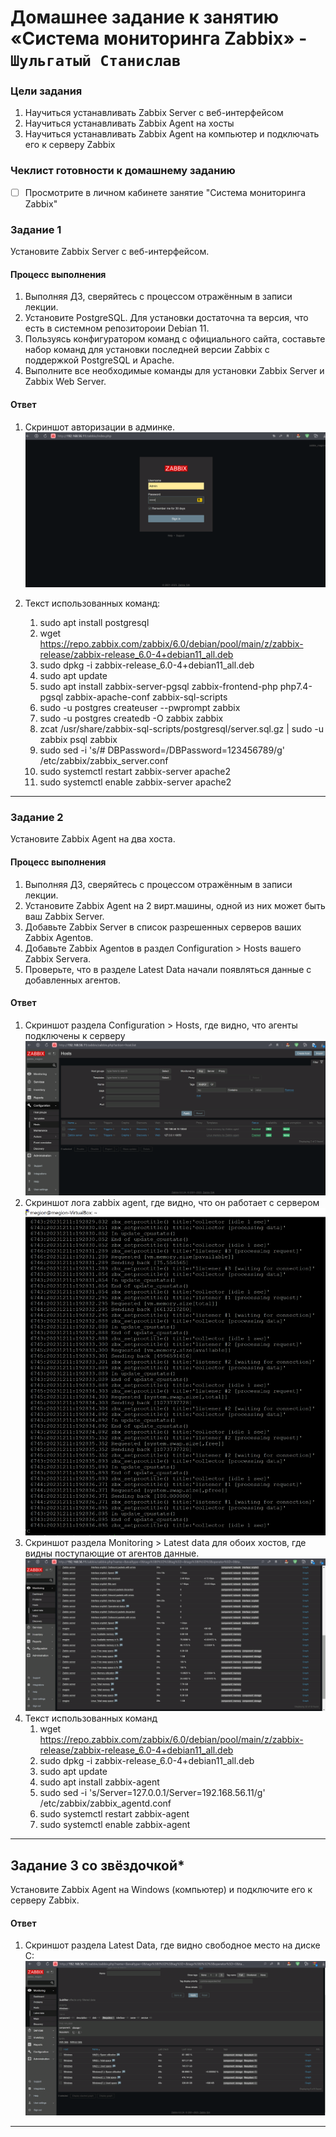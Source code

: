 # Домашнее задание к занятию «Система мониторинга Zabbix» - `Шульгатый Станислав`

### Цели задания
1. Научиться устанавливать Zabbix Server c веб-интерфейсом
2. Научиться устанавливать Zabbix Agent на хосты
3. Научиться устанавливать Zabbix Agent на компьютер и подключать его к серверу Zabbix 

### Чеклист готовности к домашнему заданию
- [ ] Просмотрите в личном кабинете занятие "Система мониторинга Zabbix" 


### Задание 1 

Установите Zabbix Server с веб-интерфейсом.

#### Процесс выполнения
1. Выполняя ДЗ, сверяйтесь с процессом отражённым в записи лекции.
2. Установите PostgreSQL. Для установки достаточна та версия, что есть в системном репозитороии Debian 11.
3. Пользуясь конфигуратором команд с официального сайта, составьте набор команд для установки последней версии Zabbix с поддержкой PostgreSQL и Apache.
4. Выполните все необходимые команды для установки Zabbix Server и Zabbix Web Server.

#### Ответ
1. Скриншот авторизации в админке.
![Screenshot11_1_1](https://github.com/megasts/home_work_wnrl/blob/main/img/Screenshot11_1_1.png)
2. Текст использованных команд:

   1. sudo apt install postgresql
   2. wget https://repo.zabbix.com/zabbix/6.0/debian/pool/main/z/zabbix-release/zabbix-release_6.0-4+debian11_all.deb
   3. sudo dpkg -i zabbix-release_6.0-4+debian11_all.deb   
   4. sudo apt update
   5. sudo apt install zabbix-server-pgsql zabbix-frontend-php php7.4-pgsql zabbix-apache-conf zabbix-sql-scripts
   6. sudo -u postgres createuser --pwprompt zabbix
   7. sudo -u postgres createdb -O zabbix zabbix
   8. zcat /usr/share/zabbix-sql-scripts/postgresql/server.sql.gz | sudo -u zabbix psql zabbix
   9. sudo sed -i 's/# DBPassword=/DBPassword=123456789/g' /etc/zabbix/zabbix_server.conf
   10. sudo systemctl restart zabbix-server apache2
   11. sudo systemctl enable zabbix-server apache2

---

### Задание 2 

Установите Zabbix Agent на два хоста.

#### Процесс выполнения
1. Выполняя ДЗ, сверяйтесь с процессом отражённым в записи лекции.
2. Установите Zabbix Agent на 2 вирт.машины, одной из них может быть ваш Zabbix Server.
3. Добавьте Zabbix Server в список разрешенных серверов ваших Zabbix Agentов.
4. Добавьте Zabbix Agentов в раздел Configuration > Hosts вашего Zabbix Servera.
5. Проверьте, что в разделе Latest Data начали появляться данные с добавленных агентов.

#### Ответ 
1. Скриншот раздела Configuration > Hosts, где видно, что агенты подключены к серверу
![Screenshot11_1_2](https://github.com/megasts/home_work_wnrl/blob/main/img/Screenshot11_1_2.png)
2. Скриншот лога zabbix agent, где видно, что он работает с сервером
![Screenshot11_1_3](https://github.com/megasts/home_work_wnrl/blob/main/img/Screenshot11_1_3.png)
3. Скриншот раздела Monitoring > Latest data для обоих хостов, где видны поступающие от агентов данные.
![Screenshot11_1_4](https://github.com/megasts/home_work_wnrl/blob/main/img/Screenshot11_1_4.png)
4. Текст использованных команд
   1. wget https://repo.zabbix.com/zabbix/6.0/debian/pool/main/z/zabbix-release/zabbix-release_6.0-4+debian11_all.deb
   2. sudo dpkg -i zabbix-release_6.0-4+debian11_all.deb
   3. sudo apt update
   4. sudo apt install zabbix-agent
   5. sudo sed -i 's/Server=127.0.0.1/Server=192.168.56.11/g' /etc/zabbix/zabbix_agentd.conf
   6. sudo systemctl restart zabbix-agent
   7. sudo systemctl enable zabbix-agent


---
## Задание 3 со звёздочкой*
Установите Zabbix Agent на Windows (компьютер) и подключите его к серверу Zabbix.

#### Ответ
1. Cкриншот раздела Latest Data, где видно свободное место на диске C:
![Screenshot11_1_5](https://github.com/megasts/home_work_wnrl/blob/main/img/Screenshot11_1_5.png)

--- 




